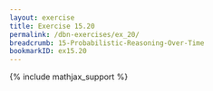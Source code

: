 ```yaml
---
layout: exercise
title: Exercise 15.20
permalink: /dbn-exercises/ex_20/
breadcrumb: 15-Probabilistic-Reasoning-Over-Time
bookmarkID: ex15.20
---
```


{% include mathjax_support %}
